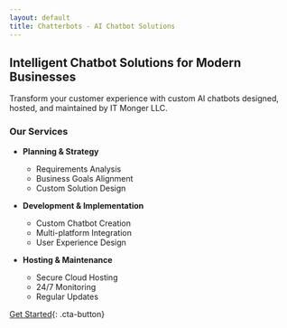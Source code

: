 ```yaml
---
layout: default
title: Chatterbots - AI Chatbot Solutions
---
```


## Intelligent Chatbot Solutions for Modern Businesses

Transform your customer experience with custom AI chatbots designed, hosted, and maintained by IT Monger LLC.

### Our Services

- **Planning & Strategy**
  - Requirements Analysis
  - Business Goals Alignment
  - Custom Solution Design

- **Development & Implementation**
  - Custom Chatbot Creation
  - Multi-platform Integration
  - User Experience Design

- **Hosting & Maintenance**
  - Secure Cloud Hosting
  - 24/7 Monitoring
  - Regular Updates

[Get Started](/contact){: .cta-button}
